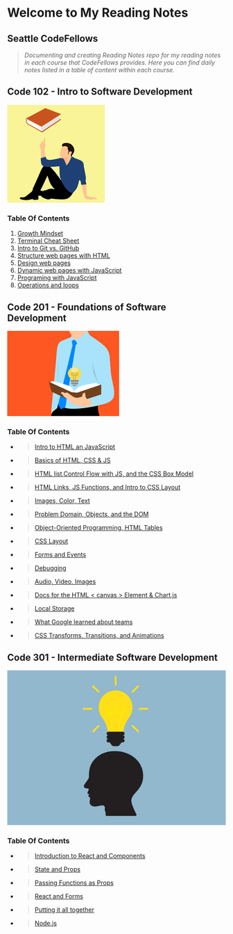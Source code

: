 # Welcome to My Reading Notes

## Seattle CodeFellows

>*Documenting and creating Reading Notes repo for my reading notes in each course that CodeFellows provides.  Here you can find daily notes listed in a table of content within each course.*

## Code 102 - Intro to Software Development

![](images/thinking.png)

### Table Of Contents

1. [Growth Mindset](./102/Day1.md)
2. [Terminal Cheat Sheet](./102/Day2.md)
3. [Intro to Git vs. GitHub](./102/Day3.md)
4. [Structure web pages with HTML](./102/Day4.md)
5. [Design web pages](./102/Day6.md)
6. [Dynamic web pages with JavaScript](./102/Day6.md)
7. [Programing with JavaScript](./102/Day7.md)
8. [Operations and loops](./102/Day8.md)

## Code 201 - Foundations of Software Development

![](images/thinking2.png)

### Table Of Contents

- >[Intro to HTML an JavaScript](./201/class-01.md)
- >[Basics of HTML, CSS & JS](./201/class-02.md)
- >[HTML list,Control Flow with JS, and the CSS Box Model](./201/class-03.md)
- >[HTML Links, JS Functions, and Intro to CSS Layout](./201/class-04.md)
- >[Images, Color, Text](./201/class-05.md)
- >[Problem Domain, Objects, and the DOM](./201/class-06.md)
- >[Object-Oriented Programming, HTML Tables](./201/class-07.md)
- >[CSS Layout](./201/class08.md)
- >[Forms and Events](./201/class09.md)
- >[Debugging](./201/class10.md)
- >[Audio, Video, Images](./201/class-11.md)
- >[Docs for the HTML < canvas > Element & Chart.js](./201/class-12.md)
- >[Local Storage](./201/class-13.md)
- >[What Google learned about teams](./201/class-14.md)
- >[CSS Transforms, Transitions, and Animations](./201/class-14a.md)

## Code 301 - Intermediate Software Development

![](images/bright.jpeg)

### Table Of Contents

- >[Introduction to React and Components](./301/Read01.md)
- >[State and Props](./301/Read02.md)
- >[Passing Functions as Props](./301/Read03.md)
- >[React and Forms](./301/Read04.md)
- >[Putting it all together](./301Read05.md)
- >[Node.js](./301Read06.md)
